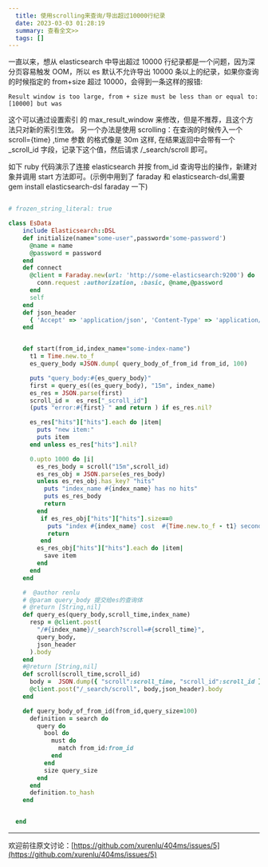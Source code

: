 ```yaml
---
  title: 使用scrolling来查询/导出超过10000行纪录
  date: 2023-03-03 01:28:19
  summary: 查看全文>>
  tags: []
---
```


一直以来，想从 elasticsearch 中导出超过 10000 行纪录都是一个问题，因为深分页容易触发 OOM，所以 es 默认不允许导出 10000 条以上的纪录，如果你查询的时候指定的 from+size 超过 10000，会得到一条这样的报错:

```
Result window is too large, from + size must be less than or equal to:[10000] but was
```

这个可以通过设置索引 的 max_result_window 来修改，但是不推荐，且这个方法只对新的索引生效。
另一个办法是使用 scrolling：在查询的时候传入一个 scroll={time} ,time 参数 的格式像是 30m 这样,
在结果返回中会带有一个\_scroll_id 字段，记录下这个值，然后请求 /\_search/scroll 即可。

如下 ruby 代码演示了连接 elasticsearch 并按 from_id 查询导出的操作，新建对象并调用 start 方法即可。(示例中用到了 faraday 和 elasticsearch-dsl,需要 gem install elasticsearch-dsl faraday 一下)

```ruby

# frozen_string_literal: true

class EsData
    include Elasticsearch::DSL
    def initialize(name="some-user",password='some-password')
      @name = name
      @password = password
    end
    def connect
      @client = Faraday.new(url: 'http://some-elasticsearch:9200') do |conn|
        conn.request :authorization, :basic, @name,@password
      end
      self
    end
    def json_header
      { 'Accept' => 'application/json', 'Content-Type' => 'application/json' }
    end


    def start(from_id,index_name="some-index-name")
      t1 = Time.new.to_f
      es_query_body =JSON.dump( query_body_of_from_id from_id, 100)

      puts "query_body:#{es_query_body}"
      first = query_es((es_query_body), "15m", index_name)
      es_res = JSON.parse(first)
      scroll_id =  es_res["_scroll_id"]
      (puts "error:#{first} " and return ) if es_res.nil?

      es_res["hits"]["hits"].each do |item|
        puts "new item:"
        puts item
      end unless es_res["hits"].nil?

      0.upto 1000 do |i|
        es_res_body = scroll("15m",scroll_id)
        es_res_obj = JSON.parse(es_res_body)
        unless es_res_obj.has_key? "hits"
          puts "index_name #{index_name} has no hits"
          puts es_res_body
          return
        end
         if es_res_obj["hits"]["hits"].size==0
           puts "index #{index_name} cost  #{Time.new.to_f - t1} seconds"
           return
         end
        es_res_obj["hits"]["hits"].each do |item|
          save item
        end
      end
    end

    #  @author renlu
    # @param query_body 提交给es的查询体
    # @return [String,nil]
    def query_es(query_body,scroll_time,index_name)
      resp = @client.post(
        "/#{index_name}/_search?scroll=#{scroll_time}",
        query_body,
        json_header
      ).body
    end
    #@return [String,nil]
    def scroll(scroll_time,scroll_id)
      body =  JSON.dump({ "scroll":scroll_time, "scroll_id":scroll_id })
      @client.post("/_search/scroll", body,json_header).body
    end

    def query_body_of_from_id(from_id,query_size=100)
      definition = search do
        query do
          bool do
            must do
              match from_id:from_id
            end
          end
          size query_size
        end
      end
      definition.to_hash
    end


  end

```

---

欢迎前往原文讨论：[https://github.com/xurenlu/404ms/issues/5](https://github.com/xurenlu/404ms/issues/5)
